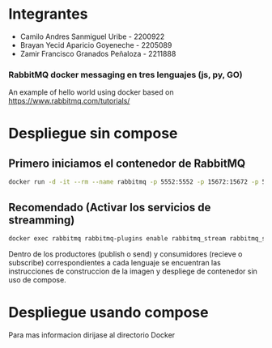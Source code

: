 # Integrantes
* Camilo Andres Sanmiguel Uribe - 2200922
* Brayan Yecid Aparicio Goyeneche - 2205089
* Zamir Francisco Granados Peñaloza - 2211888


### RabbitMQ docker messaging en tres lenguajes (js, py, GO)
An example of hello world using docker
based on https://www.rabbitmq.com/tutorials/

# Despliegue sin compose
## Primero iniciamos el contenedor de RabbitMQ
```bash
docker run -d -it --rm --name rabbitmq -p 5552:5552 -p 15672:15672 -p 5672:5672 -e RABBITMQ_SERVER_ADDITIONAL_ERL_ARGS='-rabbitmq_stream advertised_host localhost' rabbitmq:4-management
```
## Recomendado (Activar los servicios de streamming)
```bash
docker exec rabbitmq rabbitmq-plugins enable rabbitmq_stream rabbitmq_stream_management 
```
Dentro de los productores (publish o send) y consumidores (recieve o subscribe) correspondientes a cada lenguaje se encuentran las instrucciones de construccion de la imagen y despliege de contenedor sin uso de compose.

# Despliegue usando compose
Para mas informacion dirijase al directorio Docker

